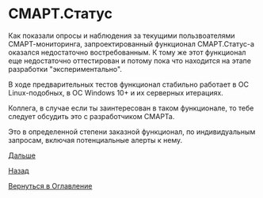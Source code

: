 # СМАРТ.Статус

Как показали опросы и наблюдения за текущими пользвоателями СМАРТ-мониторинга, запроектированный функционал СМАРТ.Статус-а
оказался недостаточно востребованным. К тому же этот функционал еще недостаточно оттестирован и потому пока что находится
на этапе разработки "экспериментально".

В ходе предварительных тестов функционал стабильно работает в ОС Linux-подобных, в ОС Windows 10+ и их серверных итерациях.

Коллега, в случае если ты заинтересован в таком функционале, то тебе следует обсудить это с разработчиком СМАРТа.

Это в определенной степени заказной функционал, по индивидуальным запросам, включая потенциальные алерты к нему.

[Дальше](078-kassist.md)

[Назад](060-dashboards.md)

[Вернуться в Оглавление](index.md)